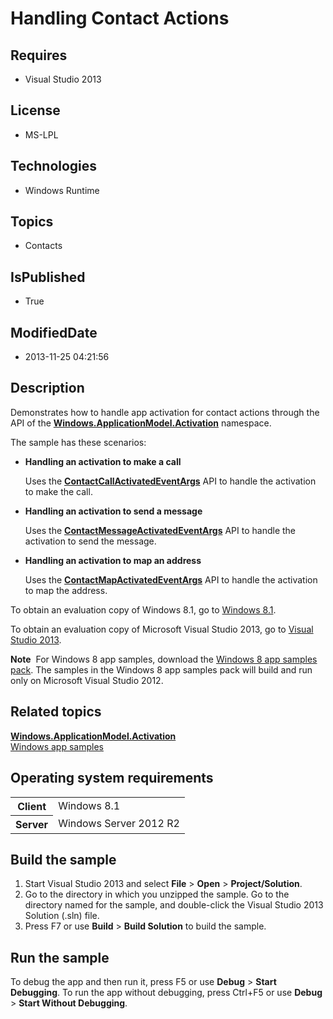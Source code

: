 # Handling Contact Actions
## Requires
* Visual Studio 2013
## License
* MS-LPL
## Technologies
* Windows Runtime
## Topics
* Contacts
## IsPublished
* True
## ModifiedDate
* 2013-11-25 04:21:56
## Description

<div id="mainSection">
<p>Demonstrates how to handle app activation for contact actions through the API of the
<a href="http://msdn.microsoft.com/library/windows/apps/br224766"><b>Windows.ApplicationModel.Activation</b></a> namespace.
</p>
<p>The sample has these scenarios:</p>
<ul>
<li><b>Handling an activation to make a call</b>
<p>Uses the <a href="http://msdn.microsoft.com/library/windows/apps/dn297331"><b>ContactCallActivatedEventArgs</b></a> API to handle the activation to make the call.</p>
</li><li><b>Handling an activation to send a message</b>
<p>Uses the <a href="http://msdn.microsoft.com/library/windows/apps/dn297377"><b>ContactMessageActivatedEventArgs</b></a> API to handle the activation to send the message.</p>
</li><li><b>Handling an activation to map an address</b>
<p>Uses the <a href="http://msdn.microsoft.com/library/windows/apps/dn297355"><b>ContactMapActivatedEventArgs</b></a> API to handle the activation to map the address.</p>
</li></ul>
<p>To obtain an evaluation copy of Windows&nbsp;8.1, go to <a href="http://go.microsoft.com/fwlink/p/?linkid=301696">
Windows&nbsp;8.1</a>. </p>
<p>To obtain an evaluation copy of Microsoft Visual Studio&nbsp;2013, go to <a href="http://go.microsoft.com/fwlink/p/?linkid=301697">
Visual Studio&nbsp;2013</a>. </p>
<p></p>
<p class="note"><b>Note</b>&nbsp;&nbsp;For Windows&nbsp;8 app samples, download the <a href="http://go.microsoft.com/fwlink/p/?LinkId=301698">
Windows&nbsp;8 app samples pack</a>. The samples in the Windows&nbsp;8 app samples pack will build and run only on Microsoft Visual Studio&nbsp;2012.</p>
<p></p>
<h2><a id="related_topics"></a>Related topics</h2>
<dl><dt><a href="http://msdn.microsoft.com/library/windows/apps/br224766"><b>Windows.ApplicationModel.Activation</b></a>
</dt><dt><a href="http://go.microsoft.com/fwlink/p/?LinkID=227694">Windows app samples</a>
</dt></dl>
<h2>Operating system requirements</h2>
<table>
<tbody>
<tr>
<th>Client</th>
<td><dt>Windows&nbsp;8.1 </dt></td>
</tr>
<tr>
<th>Server</th>
<td><dt>Windows Server&nbsp;2012&nbsp;R2 </dt></td>
</tr>
</tbody>
</table>
<h2>Build the sample</h2>
<p></p>
<ol>
<li>Start Visual Studio&nbsp;2013 and select <b>File</b> &gt; <b>Open</b> &gt; <b>Project/Solution</b>.
</li><li>Go to the directory in which you unzipped the sample. Go to the directory named for the sample, and double-click the Visual Studio&nbsp;2013 Solution (.sln) file.
</li><li>Press F7 or use <b>Build</b> &gt; <b>Build Solution</b> to build the sample. </li></ol>
<p></p>
<h2>Run the sample</h2>
<p>To debug the app and then run it, press F5 or use <b>Debug</b> &gt; <b>Start Debugging</b>. To run the app without debugging, press Ctrl&#43;F5 or use
<b>Debug</b> &gt; <b>Start Without Debugging</b>. </p>
</div>
